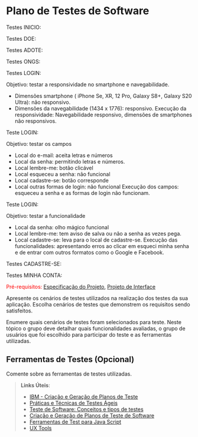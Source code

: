 # Plano de Testes de Software

Testes INICIO:


Testes DOE:


Testes ADOTE:


Testes ONGS:


Testes LOGIN:

Objetivo: testar a responsividade no smartphone e navegabilidade.
- Dimensões smartphone ( iPhone Se, XR, 12 Pro, Galaxy S8+,  Galaxy S20 Ultra): não responsivo.
- Dimensões da navegabilidade (1434 x 1776):  responsivo.
Execução da responsividade: Navegabilidade responsivo, dimensões de smartphones não responsivos.

Teste LOGIN:

Objetivo: testar os campos
- Local do e-mail: aceita letras e números
- Local da senha: permitindo letras e números.
- Local lembre-me: botão clicável
- Local esqueceu a senha: não funcional
- Local cadastre-se: botão corresponde
- Local outras formas de login: não funcional
Execução dos campos: esqueceu a senha e as formas de login não funcionam. 

Teste LOGIN:

Objetivo: testar a funcionalidade
- Local da senha: olho mágico funcional
- Local lembre-me: tem aviso de salva ou não a senha as vezes pega.
- Local cadastre-se: leva para o local de cadastre-se.
Execução das funcionalidades: apresentando erros ao clicar em esqueci minha senha e de entrar com outros formatos como o Google e Facebook. 


Testes CADASTRE-SE:



Testes MINHA CONTA:



<span style="color:red">Pré-requisitos: <a href="2-Especificação do Projeto.md"> Especificação do Projeto</a></span>, <a href="3-Projeto de Interface.md"> Projeto de Interface</a>

Apresente os cenários de testes utilizados na realização dos testes da sua aplicação. Escolha cenários de testes que demonstrem os requisitos sendo satisfeitos.

Enumere quais cenários de testes foram selecionados para teste. Neste tópico o grupo deve detalhar quais funcionalidades avaliadas, o grupo de usuários que foi escolhido para participar do teste e as ferramentas utilizadas.
 
## Ferramentas de Testes (Opcional)

Comente sobre as ferramentas de testes utilizadas.
 
> **Links Úteis**:
> - [IBM - Criação e Geração de Planos de Teste](https://www.ibm.com/developerworks/br/local/rational/criacao_geracao_planos_testes_software/index.html)
> - [Práticas e Técnicas de Testes Ágeis](http://assiste.serpro.gov.br/serproagil/Apresenta/slides.pdf)
> -  [Teste de Software: Conceitos e tipos de testes](https://blog.onedaytesting.com.br/teste-de-software/)
> - [Criação e Geração de Planos de Teste de Software](https://www.ibm.com/developerworks/br/local/rational/criacao_geracao_planos_testes_software/index.html)
> - [Ferramentas de Test para Java Script](https://geekflare.com/javascript-unit-testing/)
> - [UX Tools](https://uxdesign.cc/ux-user-research-and-user-testing-tools-2d339d379dc7)
